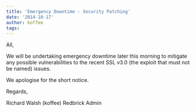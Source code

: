 ```yaml
---
title: 'Emergency Downtime - Security Patching'
date: '2014-10-17'
author: koffee
tags:
---
```

All,

We will be undertaking emergency downtime later this morning to
mitigate any possible vulnerabilities to the recent SSL v3.0 (the
exploit that must not be named) issues.

We apologise for the short notice.

Regards,

Richard Walsh (koffee)
Redbrick Admin
